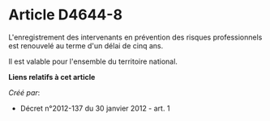 # Article D4644-8

L'enregistrement des intervenants en prévention des risques professionnels est  renouvelé au terme d'un délai de cinq ans. 

Il est valable  pour l'ensemble du territoire national.

**Liens relatifs à cet article**

_Créé par_:

  - Décret n°2012-137 du 30 janvier 2012 - art. 1
